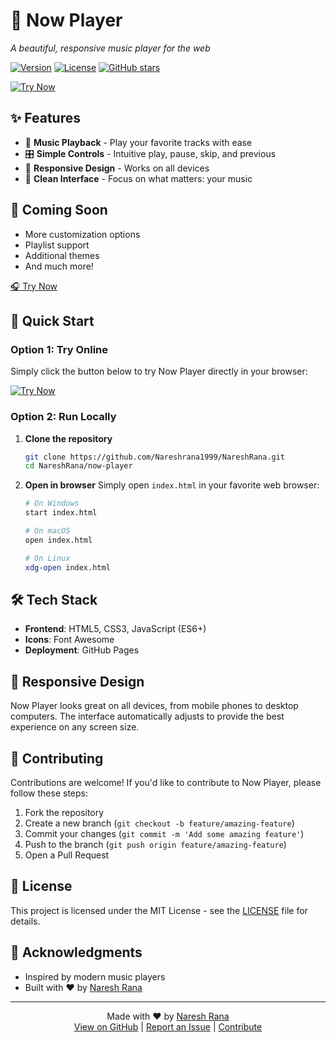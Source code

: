 # 🎵 Now Player

*A beautiful, responsive music player for the web*

[![Version](https://img.shields.io/badge/version-1.0.0-blue.svg)](https://github.com/Nareshrana1999/NareshRana/tree/main/now-player)
[![License](https://img.shields.io/badge/license-MIT-green.svg)](LICENSE)
[![GitHub stars](https://img.shields.io/github/stars/Nareshrana1999/NareshRana?style=social)](https://github.com/Nareshrana1999/NareshRana/stargazers)

[![Try Now](https://img.shields.io/badge/🎧-Try%20Now-1DB954?style=for-the-badge&logo=spotify&logoColor=white&labelColor=1DB954&color=191414)](https://htmlpreview.github.io/?https://github.com/Nareshrana1999/NareshRana/blob/main/now-player/index.html)

## ✨ Features

- 🎵 **Music Playback** - Play your favorite tracks with ease
- 🎛️ **Simple Controls** - Intuitive play, pause, skip, and previous
- 📱 **Responsive Design** - Works on all devices
- 🎨 **Clean Interface** - Focus on what matters: your music

## 🔄 Coming Soon

- More customization options
- Playlist support
- Additional themes
- And much more!

[🎧 Try Now](https://htmlpreview.github.io/?https://github.com/Nareshrana1999/NareshRana/blob/main/now-player/index.html)

## 🚀 Quick Start

### Option 1: Try Online
Simply click the button below to try Now Player directly in your browser:

[![Try Now](https://img.shields.io/badge/🎧-Try_Now-1DB954?style=for-the-badge&logo=spotify&logoColor=white&labelColor=1DB954&color=191414)](https://htmlpreview.github.io/?https://github.com/Nareshrana1999/NareshRana/blob/main/now-player/index.html)

### Option 2: Run Locally
1. **Clone the repository**
   ```bash
   git clone https://github.com/Nareshrana1999/NareshRana.git
   cd NareshRana/now-player
   ```

2. **Open in browser**
   Simply open `index.html` in your favorite web browser:
   ```bash
   # On Windows
   start index.html
   
   # On macOS
   open index.html
   
   # On Linux
   xdg-open index.html
   ```

## 🛠️ Tech Stack

- **Frontend**: HTML5, CSS3, JavaScript (ES6+)
- **Icons**: Font Awesome
- **Deployment**: GitHub Pages

## 📱 Responsive Design

Now Player looks great on all devices, from mobile phones to desktop computers. The interface automatically adjusts to provide the best experience on any screen size.

## 🤝 Contributing

Contributions are welcome! If you'd like to contribute to Now Player, please follow these steps:

1. Fork the repository
2. Create a new branch (`git checkout -b feature/amazing-feature`)
3. Commit your changes (`git commit -m 'Add some amazing feature'`)
4. Push to the branch (`git push origin feature/amazing-feature`)
5. Open a Pull Request

## 📄 License

This project is licensed under the MIT License - see the [LICENSE](LICENSE) file for details.

## 🙏 Acknowledgments

- Inspired by modern music players
- Built with ❤️ by [Naresh Rana](https://github.com/Nareshrana1999)

---

<div align="center">
  Made with ❤️ by <a href="https://github.com/Nareshrana1999">Naresh Rana</a>
  <br>
  <a href="https://github.com/Nareshrana1999/NareshRana">View on GitHub</a> | 
  <a href="https://github.com/Nareshrana1999/NareshRana/issues">Report an Issue</a> | 
  <a href="https://github.com/Nareshrana1999/NareshRana/pulls">Contribute</a>
</div>
